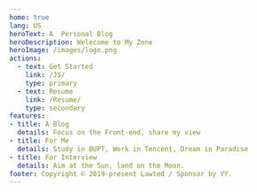 ```yaml
---
home: true
lang: US
heroText: A  Personal Blog
heroDescription: Welecome to My Zone
heroImage: /images/logo.png
actions:
  - text: Get Started
    link: /JS/
    type: primary
  - text: Resume
    link: /Resume/
    type: secondary
features:
- title: A Blog
  details: Focus on the Front-end, share my view
- title: For Me
  details: Study in BUPT, Work in Tencent, Dream in Paradise
- title: For Interview
  details: Aim at the Sun, land on the Moon.
footer: Copyright © 2019-present Lawted / Sponsor by YY.
---
```


